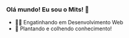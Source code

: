 ### Olá mundo! Eu sou o Mits! 🤖

- 👨‍💻 Engatinhando em Desenvolvimento Web
- 🌱 Plantando e colhendo conhecimento!
